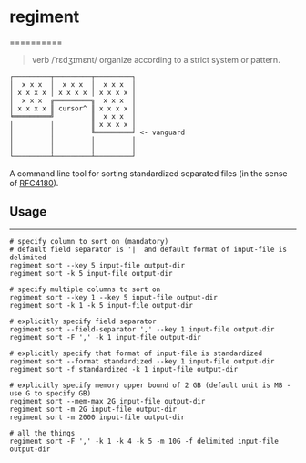 # regiment
==========

> verb
> /ˈrɛdʒɪmɛnt/
>     organize according to a strict system or pattern.

```
┌─────────┬─────────┬─────────┐
│  x x x  │  x x x  │  x x x  │
│ x x x x │ x x x x │ x x x x │
│  x x x  ╔═════════╗  x x x  │
│ x x x x ║ cursor^ ║ x x x x │
╘═════════╝         ║  x x x  │
│         │         ║ x x x x │
│         │         ╚═════════╛ <- vanguard
│         │         │         │
│         │         │         │
└─────────┴─────────┴─────────┘
```

A command line tool for sorting standardized separated files 
(in the sense of [RFC4180](https://tools.ietf.org/html/rfc4180)).

## Usage
--------

```
# specify column to sort on (mandatory)
# default field separator is '|' and default format of input-file is delimited
regiment sort --key 5 input-file output-dir
regiment sort -k 5 input-file output-dir

# specify multiple columns to sort on
regiment sort --key 1 --key 5 input-file output-dir
regiment sort -k 1 -k 5 input-file output-dir

# explicitly specify field separator
regiment sort --field-separator ',' --key 1 input-file output-dir
regiment sort -F ',' -k 1 input-file output-dir

# explicitly specify that format of input-file is standardized
regiment sort --format standardized --key 1 input-file output-dir
regiment sort -f standardized -k 1 input-file output-dir

# explicitly specify memory upper bound of 2 GB (default unit is MB - use G to specify GB)
regiment sort --mem-max 2G input-file output-dir
regiment sort -m 2G input-file output-dir
regiment sort -m 2000 input-file output-dir

# all the things
regiment sort -F ',' -k 1 -k 4 -k 5 -m 10G -f delimited input-file output-dir
```


